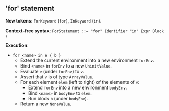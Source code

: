 ## 'for' statement

**New tokens**: `ForKeyword` (`for`), `InKeyword` (`in`).

**Context-free syntax**: `ForStatement ::= "for" Identifier "in" Expr Block ;`

**Execution**:

* `for <name> in e { b }`
    * Extend the current environment into a new environment `forEnv`.
    * Bind `<name>` in `forEnv` to a new `UninitValue`.
    * Evaluate `e` (under `forEnv`) to `v`.
    * Assert that `v` is of type `ArrayValue`.
    * For each element `elem` (left to right) of the elements of `v`:
        * Extend `forEnv` into a new environment `bodyEnv`.
        * Bind `<name>` in `bodyEnv` to `elem`.
        * Run block `b` (under `bodyEnv`).
    * Return a new `NoneValue`.
